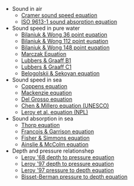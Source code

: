 * Sound in air
    * [Cramer sound speed equation](sound_speed_air_cramer.en.md)
    * [ISO 9613-1 sound absorption equation](sound_absorption_air_iso.en.md)
* Sound speed in pure water
    * [Bilaniuk & Wong 36 point euqation](sound_speed_water_bilaniuk_36.en.md)
    * [Bilaniuk & Wong 112 point euqation](sound_speed_water_bilaniuk_112.en.md)
    * [Bilaniuk & Wong 148 point euqation](sound_speed_water_bilaniuk_148.en.md)
    * [Marczak Equation](sound_speed_water_marczak.md)
    * [Lubbers & Graaff B1](sound_speed_water_lubbers_b1.en.md)
    * [Lubbers & Graaff C1](sound_speed_water_lubbers_c1.en.md)
    * [Belogolskii & Sekoyan equation](sound_speed_water_belogolskii.en.md)
* Sound speed in sea
    * [Coppens equation](sound_speed_sea_coppens.en.md)
    * [Mackenzie equation](sound_speed_sea_mackenzie.en.md)
    * [Del Grosso equation](sound_speed_sea_delgrosso.en.md)
    * [Chen & Millero equation (UNESCO)](sound_speed_sea_unesco.en.md)
    * [Leroy et al. equation (NPL)](sound_speed_sea_npl.en.md)
* Sound absorption in sea
    * [Thorp equation](sound_absorption_sea_thorp.en.md)
    * [Francois & Garrison equation](sound_absorption_sea_francois.en.md)
    * [Fisher & Simmons equation](sound_absorption_sea_fisher.en.md)
    * [Ainslie & McColm equation](sound_absorption_sea_ainslie.en.md)
* Depth and pressure relationshep
    * [Leroy '68 depth to pressure equation](depth_to_pressure_sea_leroy_68.en.md)
    * [Leroy '97 depth to pressure equation](depth_to_pressure_sea_leroy_97.en.md)
    * [Leroy '97 pressure to depth equation](pressure_to_depth_sea_leroy_97.en.md)
    * [Bisset-Berman pressure to depth equation](pressure_to_depth_sea_bisset.en.md)
        
